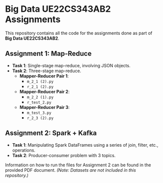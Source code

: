 # Big Data UE22CS343AB2 Assignments

This repository contains all the code for the assignments done as part of **Big Data UE22CS343AB2**.

## Assignment 1: Map-Reduce

- **Task 1**: Single-stage map-reduce, involving JSON objects.
- **Task 2**: Three-stage map-reduce.
  - **Mapper-Reducer Pair 1**:
    - `m_2_1 (2).py`
    - `r_2_1 (2).py`
  - **Mapper-Reducer Pair 2**:
    - `m_2_2 (1).py`
    - `r_test_2.py`
  - **Mapper-Reducer Pair 3**:
    - `m_test_3.py`
    - `r_2_3 (2).py`

## Assignment 2: Spark + Kafka

- **Task 1**: Manipulating Spark DataFrames using a series of join, filter, etc., operations.
- **Task 2**: Producer-consumer problem with 3 topics.

Information on how to run the files for Assignment 2 can be found in the provided PDF document. *(Note: Datasets are not included in this repository.)*
